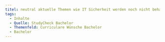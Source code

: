 ```yaml
---
titel: neutral aktuelle Themen wie IT Sicherheit werden noch nicht behandelt
tags:
  - Inhalte
  - Quelle: StudyCheck Bachelor
  - Themenfeld: Curriculare Wünsche Bachelor
  - Bachelor
---
```

